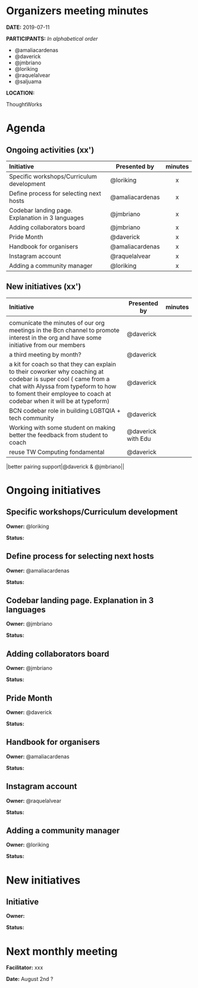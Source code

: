 # Organizers meeting minutes

**DATE:** 2019-07-11

**PARTICIPANTS:**
_In alphabetical order_

* @amaliacardenas
* @daverick
* @jmbriano
* @loriking
* @raquelalvear
* @saljuama


**LOCATION:**

ThoughtWorks

# Agenda

## Ongoing activities (xx')

|**Initiative**| Presented by |minutes|
|:------------|--------------|:--:|
|Specific workshops/Curriculum development|@loriking|x|
|Define process for selecting next hosts|@amaliacardenas|x|
|Codebar landing page. Explanation in 3 languages|@jmbriano|x|
|Adding collaborators board|@jmbriano|x|
|Pride Month|@daverick|x|
|Handbook for organisers|@amaliacardenas|x|
|Instagram account|@raquelalvear|x|
|Adding a community manager|@loriking|x|


## New initiatives (xx')

|**Initiative**| Presented by |minutes|
|:------------|--------------|:--:|
||||
|comunícate the minutes of our org meetings in the Bcn channel to promote interest in the org and have some initiative from our members|@daverick||
|a third meeting by month?|@daverick||
|a kit for coach so that they can explain to their coworker why coaching at codebar is super cool ( came from a chat with Alyssa from typeform to how to foment their employee to coach at codebar when it will be at typeform)|@daverick||
| BCN codebar role in building LGBTQIA + tech community|@daverick||
|Working with some student on making better the feedback from student to coach|@daverick with Edu||
|reuse TW Computing fondamental|@daverick||

|better pairing support|@daverick & @jmbriano||
# Ongoing initiatives

## Specific workshops/Curriculum development

**Owner:** @loriking

**Status:**


## Define process for selecting next hosts

**Owner:** @amaliacardenas

**Status:**


## Codebar landing page. Explanation in 3 languages

**Owner:** @jmbriano

**Status:**


## Adding collaborators board

**Owner:** @jmbriano

**Status:**


## Pride Month

**Owner:** @daverick

**Status:**


## Handbook for organisers

**Owner:** @amaliacardenas

**Status:**


## Instagram account

**Owner:** @raquelalvear

**Status:**


## Adding a community manager

**Owner:** @loriking

**Status:**



# New initiatives

## Initiative

**Owner:**

**Status:**

# Next monthly meeting

**Facilitator:** xxx

**Date:** August 2nd ?
